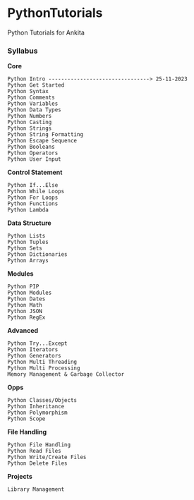 # PythonTutorials
Python Tutorials for Ankita

### Syllabus

**Core**

    Python Intro --------------------------------> 25-11-2023
    Python Get Started
    Python Syntax
    Python Comments
    Python Variables
    Python Data Types
    Python Numbers
    Python Casting
    Python Strings
    Python String Formatting
    Python Escape Sequence
    Python Booleans
    Python Operators
    Python User Input

**Control Statement**

    Python If...Else
    Python While Loops
    Python For Loops
    Python Functions
    Python Lambda

**Data Structure**

    Python Lists
    Python Tuples
    Python Sets
    Python Dictionaries
    Python Arrays

**Modules**

    Python PIP
    Python Modules
    Python Dates
    Python Math
    Python JSON
    Python RegEx

**Advanced**

    Python Try...Except
    Python Iterators
    Python Generators
    Python Multi Threading
    Python Multi Processing
    Memory Management & Garbage Collector

**Opps**

    Python Classes/Objects
    Python Inheritance
    Python Polymorphism
    Python Scope

**File Handling**

    Python File Handling
    Python Read Files
    Python Write/Create Files
    Python Delete Files

**Projects**

    Library Management
    